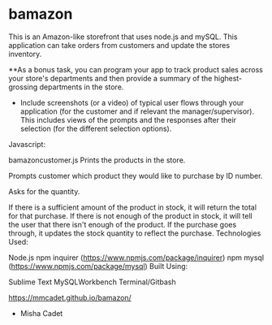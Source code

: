 # bamazon

This is an Amazon-like storefront that uses node.js and mySQL. This application can take orders from customers and update the stores inventory.

**As a bonus task, you can program your app to track product sales across your store's departments and then provide a summary of the highest-grossing departments in the store.


* Include screenshots (or a video) of typical user flows through your application (for the customer and if relevant the manager/supervisor). This includes views of the prompts and the responses after their selection (for the different selection options).


Javascript:

bamazoncustomer.js
Prints the products in the store.

Prompts customer which product they would like to purchase by ID number.

Asks for the quantity.

If there is a sufficient amount of the product in stock, it will return the total for that purchase.
If there is not enough of the product in stock, it will tell the user that there isn't enough of the product.
If the purchase goes through, it updates the stock quantity to reflect the purchase.
Technologies Used:

Node.js
npm inquirer (https://www.npmjs.com/package/inquirer)
npm mysql (https://www.npmjs.com/package/mysql)
Built Using:

Sublime Text MySQLWorkbench Terminal/Gitbash

https://mmcadet.github.io/bamazon/

- Misha Cadet
